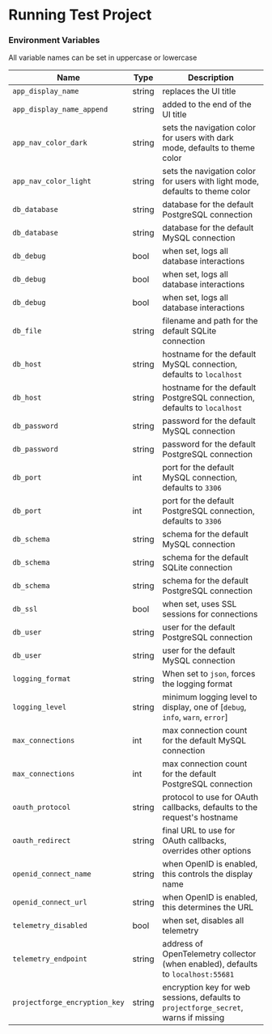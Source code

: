 <!--- Content managed by Project Forge, see [projectforge.md] for details. -->
# Running Test Project

### Environment Variables

All variable names can be set in uppercase or lowercase

| Name                          | Type   | Description                                                                          |
|-------------------------------|--------|--------------------------------------------------------------------------------------|
| `app_display_name`            | string | replaces the UI title                                                                |
| `app_display_name_append`     | string | added to the end of the UI title                                                     |
| `app_nav_color_dark`          | string | sets the navigation color for users with dark mode, defaults to theme color          |
| `app_nav_color_light`         | string | sets the navigation color for users with light mode, defaults to theme color         |
| `db_database`                 | string | database for the default PostgreSQL connection                                       |
| `db_database`                 | string | database for the default MySQL connection                                            |
| `db_debug`                    | bool   | when set, logs all database interactions                                             |
| `db_debug`                    | bool   | when set, logs all database interactions                                             |
| `db_debug`                    | bool   | when set, logs all database interactions                                             |
| `db_file`                     | string | filename and path for the default SQLite connection                                  |
| `db_host`                     | string | hostname for the default MySQL connection, defaults to `localhost`                   |
| `db_host`                     | string | hostname for the default PostgreSQL connection, defaults to `localhost`              |
| `db_password`                 | string | password for the default MySQL connection                                            |
| `db_password`                 | string | password for the default PostgreSQL connection                                       |
| `db_port`                     | int    | port for the default MySQL connection, defaults to `3306`                            |
| `db_port`                     | int    | port for the default PostgreSQL connection, defaults to `3306`                       |
| `db_schema`                   | string | schema for the default MySQL connection                                              |
| `db_schema`                   | string | schema for the default SQLite connection                                             |
| `db_schema`                   | string | schema for the default PostgreSQL connection                                         |
| `db_ssl`                      | bool   | when set, uses SSL sessions for connections                                          |
| `db_user`                     | string | user for the default PostgreSQL connection                                           |
| `db_user`                     | string | user for the default MySQL connection                                                |
| `logging_format`              | string | When set to `json`, forces the logging format                                        |
| `logging_level`               | string | minimum logging level to display, one of [`debug`, `info`, `warn`, `error`]          |
| `max_connections`             | int    | max connection count for the default MySQL connection                                |
| `max_connections`             | int    | max connection count for the default PostgreSQL connection                           |
| `oauth_protocol`              | string | protocol to use for OAuth callbacks, defaults to the request's hostname              |
| `oauth_redirect`              | string | final URL to use for OAuth callbacks, overrides other options                        |
| `openid_connect_name`         | string | when OpenID is enabled, this controls the display name                               |
| `openid_connect_url`          | string | when OpenID is enabled, this determines the URL                                      |
| `telemetry_disabled`          | bool   | when set, disables all telemetry                                                     |
| `telemetry_endpoint`          | string | address of OpenTelemetry collector (when enabled), defaults to `localhost:55681`     |
| `projectforge_encryption_key` | string | encryption key for web sessions, defaults to `projectforge_secret`, warns if missing |
